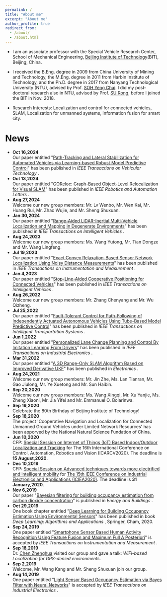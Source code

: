 ```yaml
---
permalink: /
title: "About me"
excerpt: "About me"
author_profile: true
redirect_from: 
  - /about/
  - /about.html
---
```


* I am an associate professor with the Special Vehicle Research Center, School of Mechanical Engineering, [Beijing Institute of Technology](http://www.bit.edu.cn)(BIT), Beijing, China.

* I received the B.Eng. degree in 2009 from China University of Mining and Technology, the M.Eng. degree in 2011 from Harbin Institute of Technology, and the Ph.D. degree in 2017 from Nanyang Technological University (NTU), advised by Prof. [SOH Yeng Chai](http://research.ntu.edu.sg/expertise/academicprofile/Pages/StaffProfile.aspx?ST_EMAILID=EYCSOH). I did my post-doctoral research also in NTU, advised by Prof. [SU Rong](https://www3.ntu.edu.sg/home/rsu/), before I joined the BIT in Nov. 2018. 

* Research Interests: Localization and control for connected vehicles, SLAM, Localization for unmanned systems, Information fusion for smart city. 


# News
* <b>Oct 16,2024</b> <br>
Our paper entitled "[Path-Tracking and Lateral Stabilization for Automated Vehicles via Learning-based Robust Model Predictive Control](https://ieeexplore.ieee.org/abstract/document/10638187)" has been published in <i>IEEE Transactions on Vehicular Technology </i>.
* <b>Oct 13,2024</b> <br>
Our paper entitled "[GOReloc: Graph-Based Object-Level Relocalization for Visual SLAM](https://ieeexplore.ieee.org/abstract/document/10634741)" has been published in <i>IEEE Robotics and Automation Letters </i>.
* <b>Aug 27,2024</b> <br>
Welcome our new group members: Mr. Lv Wenbo, Mr. Wen Kai, Mr. Huang Rui, Mr. Zhao Wujie, and Mr. Sheng Shuxuan.
* <b>Jan 30,2024</b> <br>
Our paper entitled "[Range-Aided LiDAR-Inertial Multi-Vehicle Localization and Mapping in Degenerate Environments](https://ieeexplore.ieee.org/abstract/document/10417045)" has been published in <i>IEEE Transactions on Intelligent Vehicles </i>.
* <b>Aug 24,2023</b> <br>
Welcome our new group members: Ms. Wang Yutong, Mr. Tian Dongze and Mr. Wang Lingfeng.
* <b>Jul 19,2023</b> <br>
Our paper entitled "[Exact Convex Relaxation-Based Sensor Network Localization Using Noisy Distance Measurements](https://ieeexplore.ieee.org/abstract/document/10187154)" has been published in <i>IEEE Transactions on Instrumentation and Measurement </i>.
* <b>Jan 4,2023</b> <br>
Our paper entitled "[Stop-Line-Aided Cooperative Positioning for Connected Vehicles](https://ieeexplore.ieee.org/abstract/document/10005823)" has been published in <i>IEEE Transactions on Intelligent Vehicles </i>.
* <b>Aug 26,2022</b> <br>
Welcome our new group members: Mr. Zhang Chenyang and Mr. Wu Qizheng.
* <b>Jul 25,2022</b> <br>
Our paper entitled "[Fault-Tolerant Control for Path-Following of Independently Actuated Autonomous Vehicles Using Tube-Based Model Predictive Control](https://ieeexplore.ieee.org/abstract/document/9839532)" has been published in <i>IEEE Transactions on Intelligent Transportation Systems </i>.
* <b>Jun 1,2022</b> <br>
Our paper entitled "[Personalized Lane Change Planning and Control By Imitation Learning From Drivers](https://ieeexplore.ieee.org/abstract/document/9786545)" has been published in <i>IEEE Transactions on Industrial Electronics </i>.
* <b>Mar 31,2022</b> <br>
Our paper entitled "[A 3D Range-Only SLAM Algorithm Based on Improved Derivative UKF](https://www.mdpi.com/2079-9292/11/7/1109)" has been published in <i>Electronics </i>.
* <b>Aug 24,2021</b> <br>
Welcome our new group members: Mr. Jin Zhe, Ms. Lan Tianran, Mr. Gao Jiulong,  Mr. Ye Xuetong and Mr. Sun Haibin.
* <b>Sep 20,2020</b> <br>
Welcome our new group members: Ms. Wang Xingqi, Mr. Xu Yanjie, Ms. Zheng Xiaoni, Mr. Jia Yifei and Mr. Emmanuel O. Bolarinwa.
* <b>Sep 19,2020</b> <br>
Celebrate the 80th Birthday of Beijing Institute of Technology!
* <b>Sep 18,2020</b> <br>
 The project 'Cooperative Navigation and Localization for Connected Unmanned Ground Vehicles under Limited Network Resources' has been apporved by the National Natural Science  Fundation of China. 
* <b>Jun 10,2020</b> <br>
 CFP: [Special Session on Internet of Things (IoT) Based Indoor/Outdoor Localization and Tracking](https://www.icarcv.sg/) for The 16th International Conference on Control, Automation, Robotics and Vision (ICARCV2020). The deadline is <b>15 August,2020</b>.
* <b>Dec 10,2019</b> <br>
 CFP: [Special Session on Advanced techniques towards more electrified and intelligent mobility](http://www.ieeeiciea.org/2020/special-session-on-advanced-techniques-towards-more-electrified-and-intelligent-mobility/) for [The 15th IEEE Conference on Industrial Electronics and Applications (ICIEA2020)](http://www.ieeeiciea.org/2020/). The deadline is <b>31 January,2020</b>.
* <b>Nov 6,2019</b> <br>
  Our paper "[Bayesian filtering for building occupancy estimation from carbon dioxide concentration](https://www.sciencedirect.com/science/article/pii/S0378778819312721)" is published in <i>Energy and Buildings </i>.
* <b>Oct 29,2019</b> <br>
  One book chapter entitled "[Deep Learning for Building Occupancy Estimation Using Environmental Sensors](https://link.springer.com/chapter/10.1007/978-3-030-31760-7_11)" has been published in book <i>Deep Learning: Algorithms and Applications </i>, Springer, Cham, 2020.
* <b>Sep 24,2019</b> <br>
  One paper entitled "[Smartphone Sensor Based Human Activity Recognition Using Feature Fusion and Maximum Full A Posteriori](https://ieeexplore.ieee.org/document/8856227)" is accepted by <i>IEEE Transactions on Instrumentation and Measurement </i>.
* <b>Sep 18,2019 </b><br> 
  Dr. [Chen Zhenghua](https://zhenghuantu.github.io/) visited our group and gave a  talk: <i>WiFi-based Localization for GPS-denied environments</i>.
* <b>Sep 2,2019 </b><br>
  Welcome, Mr. Wang Kang and Mr. Sheng Shuxuan join our group.
* <b>Aug 14,2019</b> <br>
  One paper entitled "[Light Sensor Based Occupancy Estimation via Bayes Filter with Neural Networks](https://ieeexplore.ieee.org/abstract/document/8798996)" is accepted by <i>IEEE Transactions on Industrial Electronics </i>.

